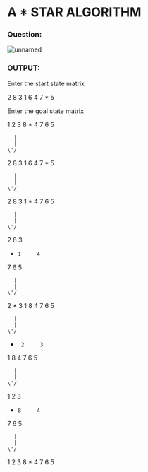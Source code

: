 # A * STAR ALGORITHM

### Question: 
![unnamed](https://user-images.githubusercontent.com/67333590/134307338-0cf89d95-c00a-48a7-b0fb-27ba45dfe624.png)

### OUTPUT:

Enter the start state matrix 

2     8     3
1     6     4
7     *      5

Enter the goal state matrix

1     2     3
8     *     4
7     6     5

      |
      |
    \'/

2     8     3
1     6     4
7     *      5

      |
      |
    \'/

2     8     3
1     *     4
7     6     5

      |
      |
    \'/

2     8     3
*     1     4
7     6     5

      |
      |
    \'/

2     *     3
1     8     4
7     6     5

      |
      |
    \'/

*      2     3
1     8     4
7     6     5

      |
      |
    \'/

1     2     3
*     8     4
7     6     5

      |
      |
    \'/

1     2     3
8     *     4
7     6     5

